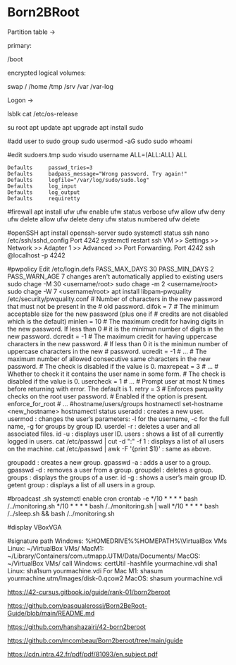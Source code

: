 # Born2BRoot

Partition table ->

primary: 

/boot 

encrypted logical volumes:

swap
/ 
/home
/tmp
/srv
/var
/var-log

Logon ->

lsblk
cat /etc/os-release

su root
apt update
apt upgrade
apt install sudo

#add user to sudo group
  sudo usermod -aG sudo <username>
  sudo whoami

#edit sudoers.tmp
  sudo visudo
    username ALL=(ALL:ALL) ALL
  
    Defaults     passwd_tries=3
    Defaults     badpass_message="Wrong password. Try again!"
    Defaults     logfile="/var/log/sudo/sudo.log"
    Defaults     log_input
    Defaults     log_output
    Defaults     requiretty
  
#firewall
  apt install ufw
  ufw enable
  ufw status verbose
  ufw allow <port>
  ufw deny <port>
  ufw delete allow <port>
  ufw delete deny <port>
  ufw status numbered
  ufw delete <port index number>
  
#openSSH
  apt install openssh-server
  sudo systemctl status ssh
  nano /etc/ssh/sshd_config
    Port 4242
  systemctl restart ssh
  VM >> Settings >> Network >> Adapter 1 >> Advanced >> Port Forwarding.
    Port 4242
  ssh <username>@localhost -p 4242
  
#pwpolicy
  Edit /etc/login.defs
    PASS_MAX_DAYS 30
    PASS_MIN_DAYS 2
    PASS_WARN_AGE 7
  changes aren't automatically applied to existing users
    sudo chage -M 30 <username/root>
    sudo chage -m 2 <username/root>
    sudo chage -W 7 <username/root>
  apt install libpam-pwquality
     /etc/security/pwquality.conf
        # Number of characters in the new password that must not be present in the 
        # old password.
        difok = 7
        # The minimum acceptable size for the new password (plus one if 
        # credits are not disabled which is the default)
        minlen = 10
        # The maximum credit for having digits in the new password. If less than 0 
        # it is the minimun number of digits in the new password.
        dcredit = -1
        # The maximum credit for having uppercase characters in the new password. 
        # If less than 0 it is the minimun number of uppercase characters in the new 
        # password.
        ucredit = -1
        # ...
        # The maximum number of allowed consecutive same characters in the new password.
        # The check is disabled if the value is 0.
        maxrepeat = 3
        # ...
        # Whether to check it it contains the user name in some form.
        # The check is disabled if the value is 0.
        usercheck = 1
        # ...
        # Prompt user at most N times before returning with error. The default is 1.
        retry = 3
        # Enforces pwquality checks on the root user password.
        # Enabled if the option is present.
        enforce_for_root
        # ...
#hostname/users/groups
  hostnamectl set-hostname <new_hostname>
  hostnamectl status
  useradd : creates a new user.
  usermod : changes the user’s parameters: -l for the username, -c for the full name, -g for groups by group ID.
  userdel -r : deletes a user and all associated files.
  id -u : displays user ID.
  users : shows a list of all currently logged in users.
  cat /etc/passwd | cut -d ":" -f 1 : displays a list of all users on the machine.
  cat /etc/passwd | awk -F '{print $1}' : same as above.

  groupadd : creates a new group.
  gpasswd -a : adds a user to a group.
  gpasswd -d : removes a user from a group.
  groupdel : deletes a group.
  groups : displays the groups of a user.
  id -g : shows a user’s main group ID.
  getent group : displays a list of all users in a group.
  
#broadcast .sh
  systemctl enable cron
  crontab -e
  */10 * * * * bash /../monitoring.sh
  */10 * * * * bash /../monitoring.sh | wall
  */10 * * * * bash /../sleep.sh && bash /../monitoring.sh
  
#display
  VBoxVGA
  
#signature
  path
      Windows: %HOMEDRIVE%%HOMEPATH%\VirtualBox VMs\
      Linux: ~/VirtualBox VMs/
      MacM1: ~/Library/Containers/com.utmapp.UTM/Data/Documents/
      MacOS: ~/VirtualBox VMs/
  call
      Windows: certUtil -hashfile yourmachine.vdi sha1
      Linux: sha1sum yourmachine.vdi
      For Mac M1: shasum yourmachine.utm/Images/disk-0.qcow2
      MacOS: shasum yourmachine.vdi


https://42-cursus.gitbook.io/guide/rank-01/born2beroot

https://github.com/pasqualerossi/Born2BeRoot-Guide/blob/main/README.md

https://github.com/hanshazairi/42-born2beroot

https://github.com/mcombeau/Born2beroot/tree/main/guide

https://cdn.intra.42.fr/pdf/pdf/81093/en.subject.pdf

